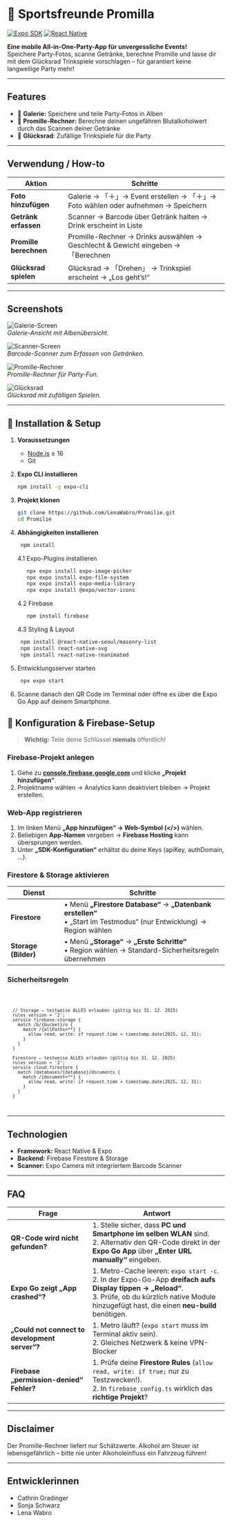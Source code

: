 # 🎉 Sportsfreunde Promilla

[![Expo SDK](https://img.shields.io/badge/Expo-SDK_49.0.0-blue?logo=expo&logoColor=white)](https://docs.expo.dev/) [![React Native](https://img.shields.io/badge/React%20Native-0.72.0-blue?logo=react&logoColor=white)](https://reactnative.dev/)

**Eine mobile All-in-One-Party-App für unvergessliche Events!**  
Speichere Party-Fotos, scanne Getränke, berechne Promille und lasse dir mit dem Glücksrad Trinkspiele vorschlagen – für garantiert keine langweilige Party mehr!

---

## Features

- 📸 **Galerie:** Speichere und teile Party-Fotos in Alben
- 🍺 **Promille-Rechner:** Berechne deinen ungefähren Blutalkoholwert durch das Scannen deiner Getränke
- 🎡 **Glücksrad**: Zufällige Trinkspiele für die Party

---

## Verwendung / How-to

| Aktion | Schritte                                                                     |
|-------|------------------------------------------------------------------------------|
| **Foto hinzufügen** | Galerie → 「＋」→ Event erstellen → 「＋」→ Foto wählen oder aufnehmen → Speichern |
| **Getränk erfassen** | Scanner → Barcode über Getränk halten → Drink erscheint in Liste             |
| **Promille berechnen** | Promille-Rechner → Drinks auswählen → Geschlecht & Gewicht eingeben → 「Berechnen |
| **Glücksrad spielen** | Glücksrad → 「Drehen」 → Trinkspiel erscheint → „Los geht’s!“                  |

---

## Screenshots

![Galerie-Screen](./assets/screenshots/gallery.png)  
*Galerie-Ansicht mit Albenübersicht.*

![Scanner-Screen](./assets/screenshots/scanner.png)  
*Barcode-Scanner zum Erfassen von Getränken.*

![Promille-Rechner](./assets/screenshots/bac_calculator.png)  
*Promille-Rechner für Party-Fun.*

![Glücksrad](./assets/screenshots/wheel.png)  
*Glücksrad mit zufälligen Spielen.*

---

## 🔧 Installation & Setup
1. **Voraussetzungen**
    - [Node.js](https://nodejs.org/) ≥ 16
    - Git

2. **Expo CLI installieren**
   ```bash
   npm install -g expo-cli

3. **Projekt klonen**
    ```bash
    git clone https://github.com/LenaWabro/Promilie.git
    cd Promilie
   
4. **Abhängigkeiten installieren**
   ```bash
    npm install
   ````

     4.1 Expo-Plugins installieren
      
      ```bash
         npx expo install expo-image-picker
         npx expo install expo-file-system
         npx expo install expo-media-library
         npx expo install @expo/vector-icons
      ```
   4.2 Firebase

      ```bash
         npm install firebase
      ```
   4.3 Styling & Layout

      ```bash
       npm install @react-native-seoul/masonry-list
       npm install react-native-svg
       npm install react-native-reanimated
      ```


5. Entwicklungsserver starten
   ```bash
    npx expo start
   
6. Scanne danach den QR Code im Terminal oder öffne es über die Expo Go App auf deinem Smartphone. 

## 🔧 Konfiguration & Firebase-Setup

> **Wichtig:** Teile deine Schlüssel **niemals** öffentlich!

### Firebase-Projekt anlegen
1. Gehe zu **[console.firebase.google.com](https://console.firebase.google.com/)** und klicke **„Projekt hinzufügen“**.
2. Projektname wählen → Analytics kann deaktiviert bleiben → Projekt erstellen.

### Web-App registrieren
1. Im linken Menü **„App hinzufügen“ → Web-Symbol (</>)** wählen.
2. Beliebigen **App-Namen** vergeben → **Firebase Hosting** kann übersprungen werden.
3. Unter **„SDK-Konfiguration“** erhältst du deine Keys (apiKey, authDomain, …).

### Firestore & Storage aktivieren
| Dienst | Schritte |
|--------|----------|
| **Firestore** | • Menü **„Firestore Database“** → **„Datenbank erstellen“**<br>• „Start im Testmodus“ (nur Entwicklung) → Region wählen |
| **Storage (Bilder)** | • Menü **„Storage“** → **„Erste Schritte“**<br>• Region wählen → Standard-Sicherheitsregeln übernehmen |


###  Sicherheitsregeln
<code>


      // Storage – testweise ALLES erlauben (gültig bis 31. 12. 2025)
      rules_version = '2';
      service firebase.storage {
        match /b/{bucket}/o {
          match /{allPaths=**} {
            allow read, write: if request.time < timestamp.date(2025, 12, 31);
          }
        }
      }

      Firestore – testweise ALLES erlauben (gültig bis 31. 12. 2025)
      rules_version = '2';
      service cloud.firestore {
        match /databases/{database}/documents {
          match /{document=**} {
            allow read, write: if request.time < timestamp.date(2025, 12, 31);
          }
        }
      }
</code>


---

## Technologien

- **Framework:** React Native & Expo
- **Backend:** Firebase Firestore & Storage
- **Scanner:** Expo Camera mit integriertem Barcode Scanner

---

## FAQ


| Frage | Antwort                                                                                                                                                                                                                                     |
|-------|---------------------------------------------------------------------------------------------------------------------------------------------------------------------------------------------------------------------------------------------|
| **QR-Code wird nicht gefunden?** | 1. Stelle sicher, dass **PC und Smartphone im selben WLAN** sind.<br> 2. Alternativ den QR-Code direkt in der **Expo Go App** über **„Enter URL manually“** eingeben.                                                                       |
| **Expo Go zeigt „App crashed“?** | 1. Metro-Cache leeren: `expo start -c`.<br>2. In der Expo-Go-App **dreifach aufs Display tippen → „Reload“**.<br>3. Prüfe, ob du kürzlich native Module hinzugefügt hast, die einen **neu-build** benötigen.                          |
| **„Could not connect to development server“?** | 1. Metro läuft? (`expo start` muss im Terminal aktiv sein).<br>2. Gleiches Netzwerk & keine VPN-Blocker | |
| **Firebase „permission-denied“ Fehler?** | 1. Prüfe deine **Firestore Rules** (`allow read, write: if true;` nur zu Testzwecken!).<br>2. In `firebase_config.ts` wirklich das **richtige Projekt**?                                                                            |

---

## Disclaimer

Der Promille-Rechner liefert nur Schätzwerte. Alkohol am Steuer ist lebensgefährlich – bitte nie unter Alkoholeinfluss ein Fahrzeug führen!
 
---

## Entwicklerinnen

- Cathrin Gradinger 
- Sonja Schwarz 
- Lena Wabro


